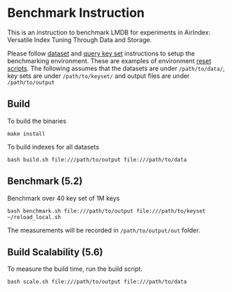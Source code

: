 # Benchmark Instruction

This is an instruction to benchmark LMDB for experiments in AirIndex: Versatile Index Tuning Through Data and Storage.

Please follow [dataset](https://github.com/illinoisdata/airindex-public/blob/main/dataset_setup.md) and [query key set](https://github.com/illinoisdata/airindex-public/blob/main/keyset_setup.md) instructions to setup the benchmarking environment. These are examples of environment [reset scripts](https://github.com/illinoisdata/airindex-public/blob/main/reload_examples.md). The following assumes that the datasets are under `/path/to/data/`, key sets are under `/path/to/keyset/` and output files are under `/path/to/output`

## Build

To build the binaries

```
make install
```

To build indexes for all datasets

```
bash build.sh file:///path/to/output file:///path/to/data
```

## Benchmark (5.2)

Benchmark over 40 key set of 1M keys

```
bash benchmark.sh file:///path/to/output file:///path/to/keyset ~/reload_local.sh
```

The measurements will be recorded in `/path/to/output/out` folder.

## Build Scalability (5.6)

To measure the build time, run the build script.

```
bash scale.sh file:///path/to/output file:///path/to/data
```


